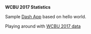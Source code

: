 **WCBU 2017 Statistics**

Sample [Dash App](https://plot.ly/dash/) based on hello world.

Playing around with [WCBU 2017 data](http://live.wcbu2017.org/scores/?view=ext/export)
